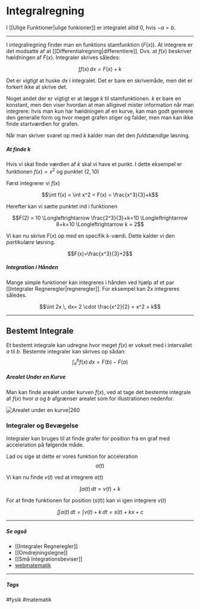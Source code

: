 # Integralregning

I [[Ulige Funktioner|ulige funkioner]] er integralet altid $0$, hvis $-a = b$.

---

I integralregning finder man en funktions stamfunktion ($F(x)$). At integrere er det modsatte af at [[Differentialregning|differentiere]]. Dvs. at $f(x)$ beskriver hældningen af $F(x)$. Integraler skrives således:

$$\int f(x) \,dx = F(x) + k$$

Det er *vigtigt* at huske $dx$ i integralet. Det er bare en skrivemåde, men det er forkert ikke at skrive det.

Noget andet der er vigtigt er at lægge $k$ til stamfunktionen. $k$ er bare en konstant, men den viser hvordan at man alligevel mister information når man integrere: hvis man kun har hældningen af en kurve, kan man godt generere den generalle form og hvor meget grafen stiger og falder, men man kan ikke finde startværdien for grafen. 

Når man skriver svaret op med $k$ kalder man det den *fuldstændige* løsning.

##### At finde $k$
Hvis vi skal finde værdien af $k$ skal vi have et punkt. I dette eksempel er funktionen $f(x) = x^2$ og punktet $(2,10)$

Først integrerer vi $f(x)$

$$\int f(x) = \int x^2 = F(x) = \frac{x^3}{3}+k$$

Herefter kan vi sætte punktet ind i funktionen

$$F(2) = 10 \Longleftrightarrow \frac{2^3}{3}+k=10 \Longleftrightarrow 8+k=10 \Longleftrightarrow k = 2$$

Vi kan nu skrive $F(x)$ op med en specifik $k$-værdi. Dette kalder vi den *partikulære* løsning.

$$F(x)=\frac{x^3}{3}+2$$


##### Integration i Hånden
Mange simple funktioner kan integreres i hånden ved hjælp af et par [[Integraler Regneregler|regneregler]]. For eksempel kan $2x$ integreres således.

$$\int 2x \, dx= 2 \cdot \frac{x^2}{2} = x^2 + k$$

---

## Bestemt Integrale
Et bestemt integrale kan udregne hvor meget $f(x)$ er vokset med i intervallet $a$ til $b$. Bestemte integraler kan skrives op sådan:
$$\int_{a}^{b} f(x) \,dx = F(b) - F(a)$$


##### Arealet Under en Kurve
Man kan finde arealet under kurven $f(x)$, ved at tage det bestemte integrale af $f(x)$ hvor $a$ og $b$ afgrænser arealet som for illustrationen nedenfor. 

![Arealet under en kurve|260](https://external-content.duckduckgo.com/iu/?u=http%3A%2F%2Fmatplotlib.org%2F1.4.2%2F_images%2Fintegral_demo.png&f=1&nofb=1)

### Integraler og Bevægelse

Integraler kan bruges til at finde grafer for position fra en graf med acceleration på følgende måde.

Lad os sige at dette er vores funktion for acceleration
$$a(t)$$

Vi kan nu finde $v(t)$ ved at integrere $a(t)$

$$\int a(t)\, dt = v(t) + k$$

For at finde funktionen for position ($s(t)$) kan vi igen integrere $v(t)$

$$\iint a(t)\,dt = \int v(t) + k\,dt = s(t) + kx + c$$




---
##### Se også
- [[Integraler Regneregler]]
- [[Omdrejningslegne]]
- [[Små Integrationsbeviser]]
- [webmatematik](https://www.webmatematik.dk/lektioner/matematik-a/integralregning)


---
##### Tags
#fysik 
#matematik